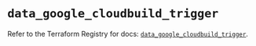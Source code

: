 # `data_google_cloudbuild_trigger`

Refer to the Terraform Registry for docs: [`data_google_cloudbuild_trigger`](https://registry.terraform.io/providers/hashicorp/google-beta/6.8.0/docs/data-sources/google_cloudbuild_trigger).
